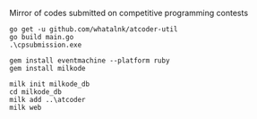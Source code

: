 Mirror of codes submitted on competitive programming contests

```
go get -u github.com/whatalnk/atcoder-util
go build main.go
.\cpsubmission.exe

gem install eventmachine --platform ruby
gem install milkode

milk init milkode_db
cd milkode_db
milk add ..\atcoder
milk web
```
